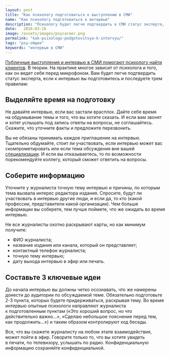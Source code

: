 ```yaml
---
layout: post
title: "Как психологу подготовиться к выступлению в СМИ"
name: "Как психологу подготовиться к интервью"
description: "Психологу будет легче подтвердить в СМИ статус эксперта, если он последует трем правилам подготовки к интервью."
date:   2016-03-16			 
image: /assets/images/psycareer.png
permalink: "kak-psixologu-podgotovitsya-k-intervyu/"
tags: "psy-общее"
keywords: "интервью в СМИ"
---
```


<p><a href="/sposoby-naxozhdeniya-klientov-publichnye-vystupleniya/">Публичные выступления и&nbsp;интервью в&nbsp;СМИ помогают психологу найти клиентов</a>. В&nbsp;теории. На&nbsp;практике многое зависит от&nbsp;психолога и&nbsp;того, как он&nbsp;ведет себя перед микрофоном. Вам будет легче подтвердить статус эксперта, если к&nbsp;интервью вы&nbsp;подготовитесь и&nbsp;последуете трем правилам:</p>
<h2>Выделяйте время на&nbsp;подготовку</h2>
<p>Не&nbsp;давайте интервью, если вас застали врасплох. Дайте себе время на&nbsp;обдумывание темы и&nbsp;того, что вы&nbsp;хотите сказать. И&nbsp;если вам звонят и&nbsp;хотят услышать под запись ответы на&nbsp;вопросы, не&nbsp;соглашайтесь. Скажите, что уточните факты и&nbsp;предложите перезвонить.</p>
<p>Вы&nbsp;не&nbsp;обязаны принимать каждое приглашение на&nbsp;интервью. Тщательно обдумайте, стоит&nbsp;ли участвовать, если интервью может вас скомпрометировать или если тема обсуждения вне вашей <a href="/sfery-specializacii-psixologa/">специализации</a>. И&nbsp;если вы&nbsp;отказываетесь, то&nbsp;по&nbsp;возможности порекомендуйте коллегу, который сможет ответить на&nbsp;вопросы.</p>
<h2>Соберите информацию</h2>
<p>Уточните у&nbsp;журналиста точную тему интервью и&nbsp;причины, по&nbsp;которым тема вызвала интерес редактора издания. Спросите, будут&nbsp;ли участвовать в&nbsp;интервью другие люди, и&nbsp;если&nbsp;да, то&nbsp;кто (какой профессии, представители какой организации). Чем больше информации вы&nbsp;соберете, тем лучше поймете, что&nbsp;же ожидать во&nbsp;время интервью.</p>
<p>Не&nbsp;все журналисты охотно раскрывают карты, но&nbsp;как минимум получите:</p>
<ul> 
	<li>ФИО журналиста;</li>
	<li>название издания или канала, который он&nbsp;представляет;</li>
	<li>контактный телефон журналиста;</li>
	<li>точную тему интервью;</li>
	<li>дату выхода интервью в&nbsp;эфир или печать.</li>
 </ul>
<h2>Составьте 3&nbsp;ключевые идеи</h2>
<p>До&nbsp;начала интервью вы&nbsp;должны четко осознавать, что&nbsp;же намерены донести до&nbsp;аудитории по&nbsp;обсуждаемой теме. Обязательно подготовьте <nobr>2-3 пункта,</nobr> которых будете придерживаться, раскрывая тему. Во&nbsp;время интервью опытные психологи направляют журналиста к&nbsp;подготовленным пунктам («Это хороший вопрос, но&nbsp;что действительно важно...», «Сделаю небольшое пояснение перед тем, как продолжить...») и&nbsp;таким образом контролируют ход беседы.</p>
<p>Все, что вы&nbsp;скажете журналисту на&nbsp;любом этапе взаимодействия, может пойти в&nbsp;эфир. Говорите только&nbsp;то, что вы&nbsp;хотите увидеть в&nbsp;печати, по&nbsp;телевизору, услышать по&nbsp;радио. Конфиденциальную информацию сохраняйте конфиденциальной.</p>